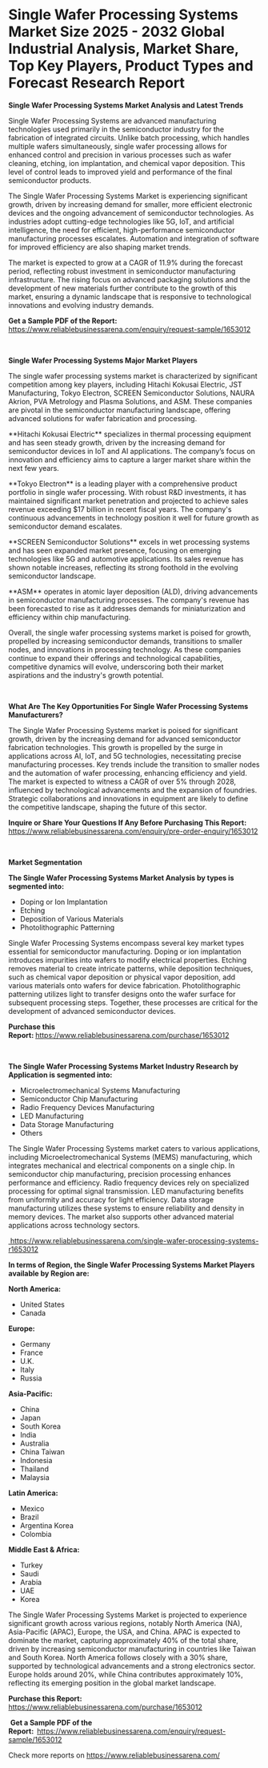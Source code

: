 <p><h1>Single Wafer Processing Systems Market Size 2025 - 2032 Global Industrial Analysis, Market Share, Top Key Players, Product Types and Forecast Research Report</h1></p><p><strong>Single Wafer Processing Systems Market Analysis and Latest Trends</strong></p>
<p><p>Single Wafer Processing Systems are advanced manufacturing technologies used primarily in the semiconductor industry for the fabrication of integrated circuits. Unlike batch processing, which handles multiple wafers simultaneously, single wafer processing allows for enhanced control and precision in various processes such as wafer cleaning, etching, ion implantation, and chemical vapor deposition. This level of control leads to improved yield and performance of the final semiconductor products.</p><p>The Single Wafer Processing Systems Market is experiencing significant growth, driven by increasing demand for smaller, more efficient electronic devices and the ongoing advancement of semiconductor technologies. As industries adopt cutting-edge technologies like 5G, IoT, and artificial intelligence, the need for efficient, high-performance semiconductor manufacturing processes escalates. Automation and integration of software for improved efficiency are also shaping market trends. </p><p>The market is expected to grow at a CAGR of 11.9% during the forecast period, reflecting robust investment in semiconductor manufacturing infrastructure. The rising focus on advanced packaging solutions and the development of new materials further contribute to the growth of this market, ensuring a dynamic landscape that is responsive to technological innovations and evolving industry demands.</p></p>
<p><strong>Get a Sample PDF of the Report:&nbsp;</strong> <a href="https://www.reliablebusinessarena.com/enquiry/request-sample/1653012?utm_campaign=1841&utm_medium=2&utm_source=Github&utm_content=ia&utm_term=08032025&utm_id=single-wafer-processing-systems">https://www.reliablebusinessarena.com/enquiry/request-sample/1653012</a></p>
<p>&nbsp;</p>
<p><strong>Single Wafer Processing Systems Major Market Players</strong></p>
<p><p>The single wafer processing systems market is characterized by significant competition among key players, including Hitachi Kokusai Electric, JST Manufacturing, Tokyo Electron, SCREEN Semiconductor Solutions, NAURA Akrion, PVA Metrology and Plasma Solutions, and ASM. These companies are pivotal in the semiconductor manufacturing landscape, offering advanced solutions for wafer fabrication and processing.</p><p>**Hitachi Kokusai Electric** specializes in thermal processing equipment and has seen steady growth, driven by the increasing demand for semiconductor devices in IoT and AI applications. The company’s focus on innovation and efficiency aims to capture a larger market share within the next few years.</p><p>**Tokyo Electron** is a leading player with a comprehensive product portfolio in single wafer processing. With robust R&D investments, it has maintained significant market penetration and projected to achieve sales revenue exceeding $17 billion in recent fiscal years. The company's continuous advancements in technology position it well for future growth as semiconductor demand escalates.</p><p>**SCREEN Semiconductor Solutions** excels in wet processing systems and has seen expanded market presence, focusing on emerging technologies like 5G and automotive applications. Its sales revenue has shown notable increases, reflecting its strong foothold in the evolving semiconductor landscape.</p><p>**ASM** operates in atomic layer deposition (ALD), driving advancements in semiconductor manufacturing processes. The company's revenue has been forecasted to rise as it addresses demands for miniaturization and efficiency within chip manufacturing.</p><p>Overall, the single wafer processing systems market is poised for growth, propelled by increasing semiconductor demands, transitions to smaller nodes, and innovations in processing technology. As these companies continue to expand their offerings and technological capabilities, competitive dynamics will evolve, underscoring both their market aspirations and the industry's growth potential.</p></p>
<p>&nbsp;</p>
<p><strong>What Are The Key Opportunities For Single Wafer Processing Systems Manufacturers?</strong></p>
<p><p>The Single Wafer Processing Systems market is poised for significant growth, driven by the increasing demand for advanced semiconductor fabrication technologies. This growth is propelled by the surge in applications across AI, IoT, and 5G technologies, necessitating precise manufacturing processes. Key trends include the transition to smaller nodes and the automation of wafer processing, enhancing efficiency and yield. The market is expected to witness a CAGR of over 5% through 2028, influenced by technological advancements and the expansion of foundries. Strategic collaborations and innovations in equipment are likely to define the competitive landscape, shaping the future of this sector.</p></p>
<p><strong>Inquire or Share Your Questions If Any Before Purchasing This Report:</strong> <a href="https://www.reliablebusinessarena.com/enquiry/pre-order-enquiry/1653012?utm_campaign=1841&utm_medium=2&utm_source=Github&utm_content=ia&utm_term=08032025&utm_id=single-wafer-processing-systems">https://www.reliablebusinessarena.com/enquiry/pre-order-enquiry/1653012</a></p>
<p>&nbsp;</p>
<p><strong>Market Segmentation</strong></p>
<p><strong>The Single Wafer Processing Systems Market Analysis by types is segmented into:</strong></p>
<p><ul><li>Doping or Ion Implantation</li><li>Etching</li><li>Deposition of Various Materials</li><li>Photolithographic Patterning</li></ul></p>
<p><p>Single Wafer Processing Systems encompass several key market types essential for semiconductor manufacturing. Doping or ion implantation introduces impurities into wafers to modify electrical properties. Etching removes material to create intricate patterns, while deposition techniques, such as chemical vapor deposition or physical vapor deposition, add various materials onto wafers for device fabrication. Photolithographic patterning utilizes light to transfer designs onto the wafer surface for subsequent processing steps. Together, these processes are critical for the development of advanced semiconductor devices.</p></p>
<p><strong>Purchase this Report:&nbsp;</strong><a href="https://www.reliablebusinessarena.com/purchase/1653012?utm_campaign=1841&utm_medium=2&utm_source=Github&utm_content=ia&utm_term=08032025&utm_id=single-wafer-processing-systems">https://www.reliablebusinessarena.com/purchase/1653012</a></p>
<p>&nbsp;</p>
<p><strong>The Single Wafer Processing Systems Market Industry Research by Application is segmented into:</strong></p>
<p><ul><li>Microelectromechanical Systems Manufacturing</li><li>Semiconductor Chip Manufacturing</li><li>Radio Frequency Devices Manufacturing</li><li>LED Manufacturing</li><li>Data Storage Manufacturing</li><li>Others</li></ul></p>
<p><p>The Single Wafer Processing Systems market caters to various applications, including Microelectromechanical Systems (MEMS) manufacturing, which integrates mechanical and electrical components on a single chip. In semiconductor chip manufacturing, precision processing enhances performance and efficiency. Radio frequency devices rely on specialized processing for optimal signal transmission. LED manufacturing benefits from uniformity and accuracy for light efficiency. Data storage manufacturing utilizes these systems to ensure reliability and density in memory devices. The market also supports other advanced material applications across technology sectors.</p></p>
<p><a href="https://www.reliablebusinessarena.com/single-wafer-processing-systems-r1653012?utm_campaign=1841&utm_medium=2&utm_source=Github&utm_content=ia&utm_term=08032025&utm_id=single-wafer-processing-systems">&nbsp;https://www.reliablebusinessarena.com/single-wafer-processing-systems-r1653012</a></p>
<p><strong>In terms of Region, the Single Wafer Processing Systems Market Players available by Region are:</strong></p>
<p>
    <p> <strong> North America: </strong>
        <ul>
            <li>United States</li>
            <li>Canada</li>
        </ul>
        </p> 
    <p> <strong> Europe: </strong>
        <ul>
            <li>Germany</li>
            <li>France</li>
            <li>U.K.</li>
            <li>Italy</li>
            <li>Russia</li>
        </ul>
        </p> 
    <p> <strong> Asia-Pacific: </strong>
        <ul>
            <li>China</li>
            <li>Japan</li>
            <li>South Korea</li>
            <li>India</li>
            <li>Australia</li>
            <li>China Taiwan</li>
            <li>Indonesia</li>
            <li>Thailand</li>
            <li>Malaysia</li>
        </ul>
        </p> 
    <p> <strong> Latin America: </strong>
        <ul>
            <li>Mexico</li>
            <li>Brazil</li>
            <li>Argentina Korea</li>
            <li>Colombia</li>
        </ul>
        </p> 
    <p> <strong> Middle East & Africa: </strong>
        <ul>
            <li>Turkey</li>
            <li>Saudi</li>
            <li>Arabia</li>
            <li>UAE</li>
            <li>Korea</li>
        </ul>
    </p>
    </p>
<p><p>The Single Wafer Processing Systems Market is projected to experience significant growth across various regions, notably North America (NA), Asia-Pacific (APAC), Europe, the USA, and China. APAC is expected to dominate the market, capturing approximately 40% of the total share, driven by increasing semiconductor manufacturing in countries like Taiwan and South Korea. North America follows closely with a 30% share, supported by technological advancements and a strong electronics sector. Europe holds around 20%, while China contributes approximately 10%, reflecting its emerging position in the global market landscape.</p></p>
<p><strong>Purchase this Report: </strong><a href="https://www.reliablebusinessarena.com/purchase/1653012?utm_campaign=1841&utm_medium=2&utm_source=Github&utm_content=ia&utm_term=08032025&utm_id=single-wafer-processing-systems">https://www.reliablebusinessarena.com/purchase/1653012</a></p>
<p>&nbsp;<strong>Get a Sample PDF of the Report:&nbsp;&nbsp;</strong><a href="https://www.reliablebusinessarena.com/enquiry/request-sample/1653012?utm_campaign=1841&utm_medium=2&utm_source=Github&utm_content=ia&utm_term=08032025&utm_id=single-wafer-processing-systems">https://www.reliablebusinessarena.com/enquiry/request-sample/1653012</a></p>
<p><strong></strong></p>
<p>Check more reports on <a href="https://www.reliablebusinessarena.com/?utm_campaign=1841&utm_medium=2&utm_source=Github&utm_content=ia&utm_term=08032025&utm_id=single-wafer-processing-systems">https://www.reliablebusinessarena.com/</a></p>